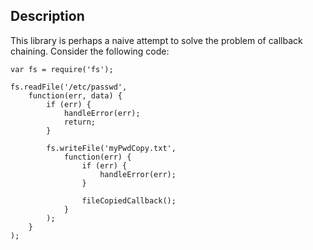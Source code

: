 ## Description

This library is perhaps a naive attempt to solve the problem of callback chaining.
Consider the following code:

    var fs = require('fs');

    fs.readFile('/etc/passwd',
        function(err, data) {
            if (err) {
                handleError(err);
                return;
            }

            fs.writeFile('myPwdCopy.txt',
                function(err) {
                    if (err) {
                        handleError(err);
                    }

                    fileCopiedCallback();
                }
            );
        }
    );

